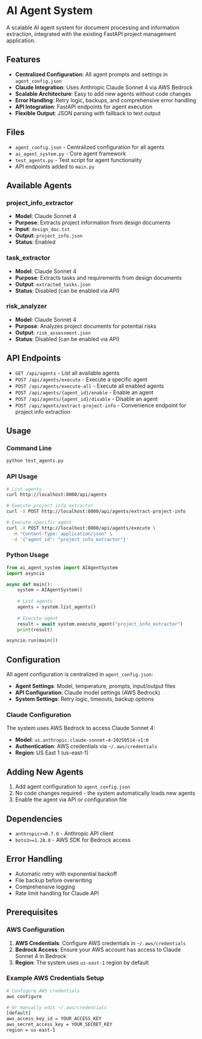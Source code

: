 # AI Agent System

A scalable AI agent system for document processing and information extraction, integrated with the existing FastAPI project management application.

## Features

- **Centralized Configuration**: All agent prompts and settings in `agent_config.json`
- **Claude Integration**: Uses Anthropic Claude Sonnet 4 via AWS Bedrock
- **Scalable Architecture**: Easy to add new agents without code changes
- **Error Handling**: Retry logic, backups, and comprehensive error handling
- **API Integration**: FastAPI endpoints for agent execution
- **Flexible Output**: JSON parsing with fallback to text output

## Files

- `agent_config.json` - Centralized configuration for all agents
- `ai_agent_system.py` - Core agent framework
- `test_agents.py` - Test script for agent functionality
- API endpoints added to `main.py`

## Available Agents

### project_info_extractor
- **Model**: Claude Sonnet 4
- **Purpose**: Extracts project information from design documents
- **Input**: `design_doc.txt`
- **Output**: `project_info.json`
- **Status**: Enabled

### task_extractor
- **Model**: Claude Sonnet 4
- **Purpose**: Extracts tasks and requirements from design documents
- **Output**: `extracted_tasks.json`
- **Status**: Disabled (can be enabled via API)

### risk_analyzer
- **Model**: Claude Sonnet 4
- **Purpose**: Analyzes project documents for potential risks
- **Output**: `risk_assessment.json`
- **Status**: Disabled (can be enabled via API)

## API Endpoints

- `GET /api/agents` - List all available agents
- `POST /api/agents/execute` - Execute a specific agent
- `POST /api/agents/execute-all` - Execute all enabled agents
- `POST /api/agents/{agent_id}/enable` - Enable an agent
- `POST /api/agents/{agent_id}/disable` - Disable an agent
- `POST /api/agents/extract-project-info` - Convenience endpoint for project info extraction

## Usage

### Command Line
```bash
python test_agents.py
```

### API Usage
```bash
# List agents
curl http://localhost:8000/api/agents

# Execute project info extractor
curl -X POST http://localhost:8000/api/agents/extract-project-info

# Execute specific agent
curl -X POST http://localhost:8000/api/agents/execute \
  -H "Content-Type: application/json" \
  -d '{"agent_id": "project_info_extractor"}'
```

### Python Usage
```python
from ai_agent_system import AIAgentSystem
import asyncio

async def main():
    system = AIAgentSystem()
    
    # List agents
    agents = system.list_agents()
    
    # Execute agent
    result = await system.execute_agent("project_info_extractor")
    print(result)

asyncio.run(main())
```

## Configuration

All agent configuration is centralized in `agent_config.json`:

- **Agent Settings**: Model, temperature, prompts, input/output files
- **API Configuration**: Claude model settings (AWS Bedrock)
- **System Settings**: Retry logic, timeouts, backup options

### Claude Configuration
The system uses AWS Bedrock to access Claude Sonnet 4:
- **Model**: `us.anthropic.claude-sonnet-4-20250514-v1:0`
- **Authentication**: AWS credentials via `~/.aws/credentials`
- **Region**: US East 1 (us-east-1)

## Adding New Agents

1. Add agent configuration to `agent_config.json`
2. No code changes required - the system automatically loads new agents
3. Enable the agent via API or configuration file

## Dependencies

- `anthropic>=0.7.0` - Anthropic API client
- `boto3>=1.28.0` - AWS SDK for Bedrock access

## Error Handling

- Automatic retry with exponential backoff
- File backup before overwriting
- Comprehensive logging
- Rate limit handling for Claude API

## Prerequisites

### AWS Configuration
1. **AWS Credentials**: Configure AWS credentials in `~/.aws/credentials`
2. **Bedrock Access**: Ensure your AWS account has access to Claude Sonnet 4 in Bedrock
3. **Region**: The system uses `us-east-1` region by default

### Example AWS Credentials Setup
```bash
# Configure AWS credentials
aws configure

# Or manually edit ~/.aws/credentials
[default]
aws_access_key_id = YOUR_ACCESS_KEY
aws_secret_access_key = YOUR_SECRET_KEY
region = us-east-1
```